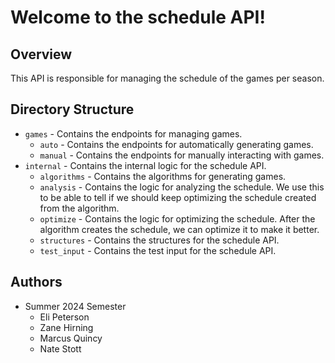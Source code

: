 # Welcome to the schedule API!

## Overview
This API is responsible for managing the schedule of the games per season.

## Directory Structure
- `games` - Contains the endpoints for managing games.
  - `auto` - Contains the endpoints for automatically generating games.
  - `manual` - Contains the endpoints for manually interacting with games.
- `internal` - Contains the internal logic for the schedule API.
  - `algorithms` - Contains the algorithms for generating games.
  - `analysis` - Contains the logic for analyzing the schedule. We use this to be able to tell if we should keep optimizing the schedule created from the algorithm.
  - `optimize` - Contains the logic for optimizing the schedule. After the algorithm creates the schedule, we can optimize it to make it better.
  - `structures` - Contains the structures for the schedule API.
  - `test_input` - Contains the test input for the schedule API.

## Authors
- Summer 2024 Semester
  - Eli Peterson
  - Zane Hirning
  - Marcus Quincy
  - Nate Stott
